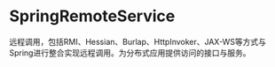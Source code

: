 # SpringRemoteService
远程调用，包括RMI、Hessian、Burlap、HttpInvoker、JAX-WS等方式与Spring进行整合实现远程调用。为分布式应用提供访问的接口与服务。
